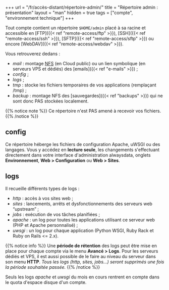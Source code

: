 +++
url = "/fr/accès-distant/répertoire-admin/"
title = "Répertoire admin : présentation"
layout = "man"
hidden = true
tags = ["compte", "environnement technique"]
+++

Tout compte contient un répertoire `$HOME/admin` placé à sa racine et accessible en [FTP]({{< ref "remote-access/ftp" >}}), [SSH]({{< ref "remote-access/ssh" >}}), [SFTP]({{< ref "remote-access/sftp" >}}) ou encore [WebDAV]({{< ref "remote-access/webdav" >}}). 

Vous retrouverez dedans :

- _mail_ : montage [NFS](https://fr.wikipedia.org/wiki/Network_File_System) (en Cloud public) ou un lien symbolique (en serveurs VPS et dédiés) des [emails]({{< ref "e-mails" >}}) ;
- _config_ ;
- _logs_ ;
- _tmp_ : stocke les fichiers temporaires de vos applications (remplaçant /tmp) ;
- _backup_ : montage NFS des [sauvegardes]({{< ref "backups" >}}) qui ne sont donc PAS stockées localement.

{{% notice note %}}
Ce répertoire n'est PAS amené à recevoir vos fichiers.
{{% /notice %}}

## config

Ce répertoire héberge les fichiers de configuration Apache, uWSGI ou des langages. Vous y accédez en **lecture seule**, les changements s'effectuant directement dans votre interface d'administration alwaysdata, onglets **Environnement**, **Web > Configuration** ou **Web > Sites**.

## logs

Il recueille différents types de logs :

- _http_ : accès à vos sites web ;
- _sites_ : lancements, arrêts et dysfonctionnements des serveurs web “upstream” ;
- _jobs_ : exécution de vos tâches planifiées ;
- _apache_ : un log pour toutes les applications utilisant ce serveur web (PHP et Apache personnalisé) ;
- _uwsgi_ : un log pour chaque application (Python WSGI, Ruby Rack et Ruby on Rails <= 2.x).

{{% notice info %}}
Une **période de rétention** des logs peut être mise en place pour chaque compte via le menu **Avancé > Logs**. Pour les serveurs dédiés et VPS, il est aussi possible de le faire au niveau du serveur dans son menu **HTTP**.
*Tous les logs (http, sites, jobs...) seront supprimés une fois la période souhaitée passée.*
{{% /notice %}}

Seuls les logs *apache* et *uwsgi* du mois en cours rentrent en compte dans le quota d'espace disque d'un compte.

